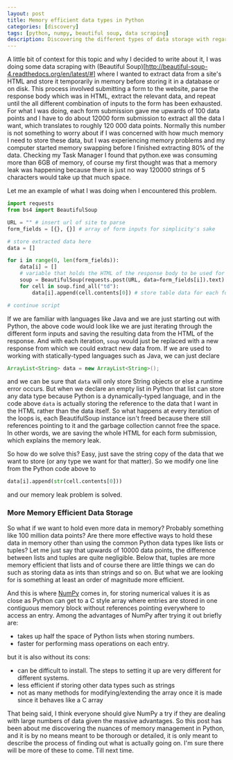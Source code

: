 ```yaml
---
layout: post
title: Memory efficient data types in Python
categories: [discovery]
tags: [python, numpy, beautiful soup, data scraping]
description: Discovering the different types of data storage with regards to memory efficiency.
---
```


A little bit of context for this topic and why I decided to write about it, I was doing some data scraping with (Beautiful Soup)[http://beautiful-soup-4.readthedocs.org/en/latest/#] where I wanted to extract data from a site's HTML and store it temporarily in memory before storing it in a database or on disk. This process involved submitting a form to the website, parse the response body which was in HTML, extract the relevant data, and repeat until the all different combination of inputs to the form has been exhausted. For what I was doing, each form submission gave me upwards of 100 data points and I have to do about 12000 form submission to extract all the data I want, which translates to roughly 120 000 data points. Normally this number is not something to worry about if I was concerned with how much memory I need to store these data, but I was experiencing memory problems and my computer started memory swapping before I finished extracting 80% of the data. Checking my Task Manager I found that python.exe was consuming more than 6GB of memory, of course my first thought was that a memory leak was happening because there is just no way 120000 strings of 5 characters would take up that much space.

Let me an example of what I was doing when I encountered this problem.

```python
import requests
from bs4 import BeautifulSoup

URL = "" # insert url of site to parse
form_fields = [{}, {}] # array of form inputs for simplicity's sake

# store extracted data here
data = []

for i in range(0, len(form_fields)):
	data[i] = []
	# variable that holds the HTML of the response body to be used for parsing
	soup = BeautifulSoup(requests.post(URL, data=form_fields[i]).text) 
	for cell in soup.find_all("td"):
		data[i].append(cell.contents[0]) # store table data for each for each form submission

# continue script
```

If we are familiar with languages like Java and we are just starting out with Python, the above code would look like we are just iterating through the different form inputs and saving the resulting data from the HTML of the response. And with each iteration, `soup` would just be replaced with a new response from which we could extract new data from. If we are used to working with statically-typed languages such as Java, we can just declare 

```java
ArrayList<String> data = new ArrayList<String>();
```

and we can be sure that `data` will only store String objects or else a runtime error occurs. But when we declare an empty list in Python that list can store any data type because Python is a dynamically-typed language, and in the code above `data` is actually storing the reference to the data that I want in the HTML rather than the data itself.  So what happens at every iteration of the loops is, each BeautifulSoup instance isn't freed because there still references pointing to it and the garbage collection cannot free the space. In other words, we are saving the whole HTML for each form submission, which explains  the memory leak.

So how do we solve this? Easy, just save the string copy of the data that we want to store (or any type we want for that matter). So we modify one line from the Python code above to

```python
data[i].append(str(cell.contents[0]))
```

and our memory leak problem is solved.

### More Memory Efficient Data Storage
So what if we want to hold even more data in memory? Probably something like 100 million data points? Are there more effective ways to hold these data in memory other than using the common Python data types like lists or tuples? Let me just say that upwards of 10000 data points, the difference between lists and tuples are quite negligible. Below that, tuples are more memory efficient that lists and of course there are little things we can do such as storing data as ints than strings and so on. But what we are looking for is something at least an order of magnitude more efficient.

And this is where [NumPy](http://www.numpy.org/) comes in, for storing numerical values it is as close as Python can get to a C style array where entries are stored in one contiguous memory block without references pointing everywhere to access an entry. Among the advantages of NumPy after trying it out briefly are:

- takes up half the space of Python lists when storing numbers.
- faster for performing mass operations on each entry.

but it is also without its cons:

- can be difficult to install. The steps to setting it up are very different for different systems. 
- less efficient if storing other data types such as strings
- not as many methods for modifying/extending the array once it is made since it behaves like a C array


That being said, I think everyone should give NumPy a try if they are dealing with large numbers of data given the massive advantages. So this post has been about me discovering the nuances of memory management in Python, and it is by no means meant to be thorough or detailed, it is only meant to describe the process of finding out what is actually going on. I'm sure there will be more of these to come. Till next time. 